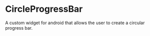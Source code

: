 # CircleProgressBar
A custom widget for android that allows the user to create a circular progress bar.

